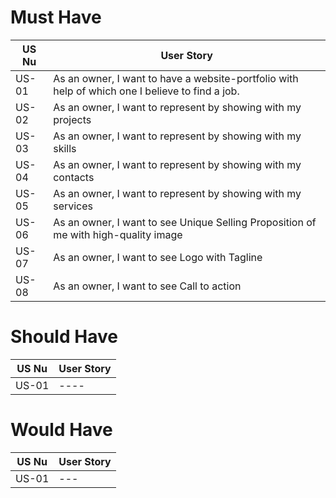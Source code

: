 
# Must Have

US Nu | User Story
-----|---
US-01|As an owner, I want to have a website-portfolio with help of which one I believe to find a job.
US-02|As an owner, I want to represent by showing with my projects
US-03|As an owner, I want to represent by showing with my skills
US-04|As an owner, I want to represent by showing with my contacts
US-05|As an owner, I want to represent by showing with my services
US-06|As an owner, I want to see Unique Selling Proposition of me with high-quality image
US-07|As an owner, I want to see Logo with Tagline
US-08|As an owner, I want to see Call to action


# Should Have

US Nu | User Story
-----|---
US-01|----


# Would Have

US Nu | User Story
-----|---
US-01|---
